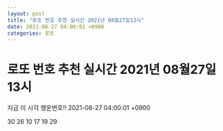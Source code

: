 ```yaml
---
layout: post
title: "로또 번호 추천 실시간 2021년 08월27일13시"
date: 2021-08-27 04:00:01 +0900
categories: 로또
---
```


# 로또 번호 추천 실시간 2021년 08월27일13시

지금 이 시각 행운번호!! 2021-08-27 04:00:01 +0900

 30  26  10  17  19  29 


